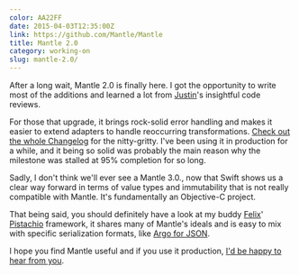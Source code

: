 ```yaml
---
color: AA22FF
date: 2015-04-03T12:35:00Z
link: https://github.com/Mantle/Mantle
title: Mantle 2.0
category: working-on
slug: mantle-2.0/
---
```


After a long wait, Mantle 2.0 is finally here. I got the opportunity to write
most of the additions and learned a lot from [Justin]'s insightful code reviews.

For those that upgrade, it brings rock-solid error handling and makes it easier
to extend adapters to handle reoccurring transformations. [Check out the whole
Changelog][changelog] for the nitty-gritty. I've been using it in production for
a while, and it being so solid was probably the main reason why the milestone
was stalled at 95% completion for so long.

Sadly, I don't think we'll ever see a Mantle 3.0., now that Swift shows us a
clear way forward in terms of value types and immutability that is not really
compatible with Mantle. It's fundamentally an Objective-C project.

That being said, you should definitely have a look at my buddy [Felix]'
[Pistachio] framework, it shares many of Mantle's ideals and is easy to mix with
specific serialization formats, like [Argo for JSON][pistachiargo].

I hope you find Mantle useful and if you use it production, [I'd be happy to hear
from you][twitter].

[changelog]: https://github.com/Mantle/Mantle/blob/master/CHANGELOG.md
[justin]: http://jspahrsummers.com
[felix]: https://twitter.com/felixjendrusch
[pistachio]: https://github.com/felixjendrusch/Pistachio
[pistachiargo]: https://github.com/felixjendrusch/Pistachiargo
[twitter]: https://twitter.com/dlx
